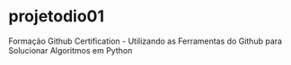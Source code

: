 # projetodio01
Formação Github Certification - Utilizando as Ferramentas do Github para Solucionar Algoritmos em Python
